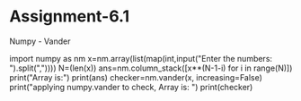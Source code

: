 # Assignment-6.1
Numpy - Vander

import numpy as nm
x=nm.array(list(map(int,input("Enter the numbers: ").split(","))))
N=(len(x))
ans=nm.column_stack([x**(N-1-i) for i in range(N)])
print("Array is:")
print(ans)
checker=nm.vander(x, increasing=False)
print("applying numpy.vander to check, Array is: ")
print(checker)
